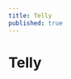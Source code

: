 ```yaml
---
title: Telly
published: true
---
```


# Telly

<script>
window.location.href = "https://chrome.google.com/webstore/detail/bcdcpkahbppofidookhbnnkhipllgphb?utm_source=site"
</script>
